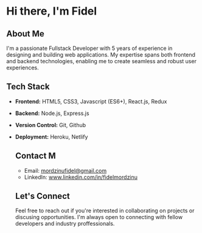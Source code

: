 # Hi there, I'm Fidel

## About Me
I'm a passionate Fullstack Developer with 5 years of experience in designing and building web applications. My expertise spans both frontend and backend technologies, enabling me to create seamless and robust user experiences.

## Tech Stack
- **Frontend:** HTML5, CSS3, Javascript (ES6+), React.js, Redux
- **Backend:** Node.js, Express.js
- **Version Control:** Git, Github
- **Deployment:** Heroku, Netlify

  ## Contact M
  - Email: mordzinufidel@gmail.com
  - LinkedIn: www.linkedin.com/in/fidelmordzinu

 
  ## Let's Connect
  Feel free to reach out if you're interested in collaborating on projects or discusing opportunities. I'm always open to connecting with fellow developers and industry proffessionals. 
